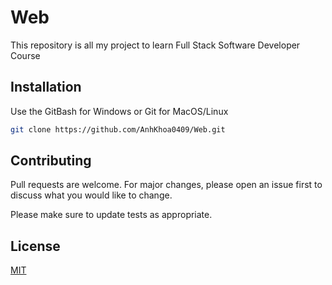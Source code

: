 # Web

This repository is all my project to learn Full Stack Software Developer Course

## Installation

Use the GitBash for Windows or Git for MacOS/Linux

```bash
git clone https://github.com/AnhKhoa0409/Web.git
```

## Contributing

Pull requests are welcome. For major changes, please open an issue first
to discuss what you would like to change.

Please make sure to update tests as appropriate.

## License

[MIT](https://choosealicense.com/licenses/mit/)
